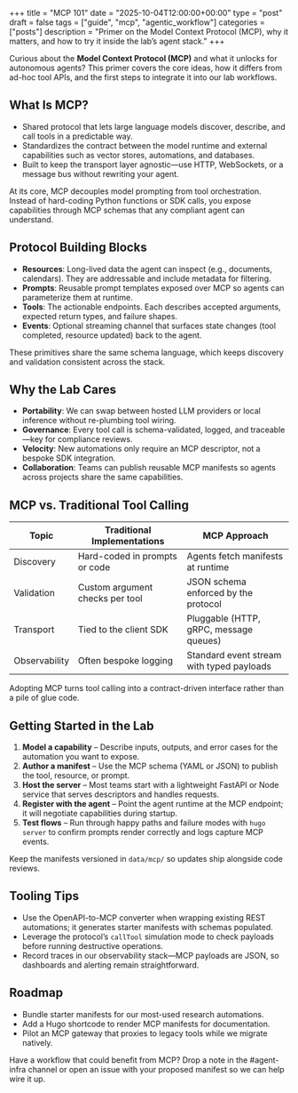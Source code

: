 +++
title = "MCP 101"
date = "2025-10-04T12:00:00+00:00"
type = "post"
draft = false
tags = ["guide", "mcp", "agentic_workflow"]
categories = ["posts"]
description = "Primer on the Model Context Protocol (MCP), why it matters, and how to try it inside the lab’s agent stack."
+++

Curious about the **Model Context Protocol (MCP)** and what it unlocks for autonomous agents? This primer covers the core ideas, how it differs from ad-hoc tool APIs, and the first steps to integrate it into our lab workflows.

## What Is MCP?

- Shared protocol that lets large language models discover, describe, and call tools in a predictable way.
- Standardizes the contract between the model runtime and external capabilities such as vector stores, automations, and databases.
- Built to keep the transport layer agnostic—use HTTP, WebSockets, or a message bus without rewriting your agent.

At its core, MCP decouples model prompting from tool orchestration. Instead of hard-coding Python functions or SDK calls, you expose capabilities through MCP schemas that any compliant agent can understand.

## Protocol Building Blocks

- **Resources**: Long-lived data the agent can inspect (e.g., documents, calendars). They are addressable and include metadata for filtering.
- **Prompts**: Reusable prompt templates exposed over MCP so agents can parameterize them at runtime.
- **Tools**: The actionable endpoints. Each describes accepted arguments, expected return types, and failure shapes.
- **Events**: Optional streaming channel that surfaces state changes (tool completed, resource updated) back to the agent.

These primitives share the same schema language, which keeps discovery and validation consistent across the stack.

## Why the Lab Cares

- **Portability**: We can swap between hosted LLM providers or local inference without re-plumbing tool wiring.
- **Governance**: Every tool call is schema-validated, logged, and traceable—key for compliance reviews.
- **Velocity**: New automations only require an MCP descriptor, not a bespoke SDK integration.
- **Collaboration**: Teams can publish reusable MCP manifests so agents across projects share the same capabilities.

## MCP vs. Traditional Tool Calling

| Topic | Traditional Implementations | MCP Approach |
| ----- | --------------------------- | ------------ |
| Discovery | Hard-coded in prompts or code | Agents fetch manifests at runtime |
| Validation | Custom argument checks per tool | JSON schema enforced by the protocol |
| Transport | Tied to the client SDK | Pluggable (HTTP, gRPC, message queues) |
| Observability | Often bespoke logging | Standard event stream with typed payloads |

Adopting MCP turns tool calling into a contract-driven interface rather than a pile of glue code.

## Getting Started in the Lab

1. **Model a capability** – Describe inputs, outputs, and error cases for the automation you want to expose.
2. **Author a manifest** – Use the MCP schema (YAML or JSON) to publish the tool, resource, or prompt.
3. **Host the server** – Most teams start with a lightweight FastAPI or Node service that serves descriptors and handles requests.
4. **Register with the agent** – Point the agent runtime at the MCP endpoint; it will negotiate capabilities during startup.
5. **Test flows** – Run through happy paths and failure modes with `hugo server` to confirm prompts render correctly and logs capture MCP events.

Keep the manifests versioned in `data/mcp/` so updates ship alongside code reviews.

## Tooling Tips

- Use the OpenAPI-to-MCP converter when wrapping existing REST automations; it generates starter manifests with schemas populated.
- Leverage the protocol’s `callTool` simulation mode to check payloads before running destructive operations.
- Record traces in our observability stack—MCP payloads are JSON, so dashboards and alerting remain straightforward.

## Roadmap

- Bundle starter manifests for our most-used research automations.
- Add a Hugo shortcode to render MCP manifests for documentation.
- Pilot an MCP gateway that proxies to legacy tools while we migrate natively.

Have a workflow that could benefit from MCP? Drop a note in the #agent-infra channel or open an issue with your proposed manifest so we can help wire it up.
